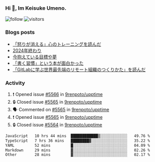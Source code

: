 ### Hi 👋, Im Keisuke Umeno.

<!--
**9renpoto/9renpoto** is a ✨ _special_ ✨ repository because its `README.md` (this file) appears on your GitHub profile.

Here are some ideas to get you started:

- 🔭 I’m currently working on ...
- 🌱 I’m currently learning ...
- 👯 I’m looking to collaborate on ...
- 🤔 I’m looking for help with ...
- 💬 Ask me about ...
- 📫 How to reach me: ...
- 😄 Pronouns: ...
- ⚡ Fun fact: ...
-->

![follow](https://img.shields.io/github/followers/9renpoto?label=Follow&style=social)
![visitors](https://komarev.com/ghpvc/?username=9renpoto&label=Profile%20views&color=0e75b6&style=flat)

### Blogs posts

<!-- BLOG-POST-LIST:START -->
- [「怒りが消える」心のトレーニングを読んだ](https://9renpoto.win/entry/2025/02/01/anger-management)
- [2024年終わり](https://9renpoto.win/entry/2024/12/31/2024-end)
- [今抱えている目標や夢](https://9renpoto.win/entry/2024/12/02/objective)
- [「書く習慣」という本が面白かった](https://9renpoto.win/entry/2024/11/11/leave_a_feeling_sad)
- [「GitLabに学ぶ世界最先端のリモート組織のつくりかた」を読んだ](https://9renpoto.win/entry/2024/09/10/remote_organization)
<!-- BLOG-POST-LIST:END -->

### Activity

<!--START_SECTION:activity-->
1. ❗ Opened issue [#5566](https://github.com/9renpoto/upptime/issues/5566) in [9renpoto/upptime](https://github.com/9renpoto/upptime)
2. 🔒 Closed issue [#5565](https://github.com/9renpoto/upptime/issues/5565) in [9renpoto/upptime](https://github.com/9renpoto/upptime)
3. 🗣 Commented on [#5565](https://github.com/9renpoto/upptime/issues/5565#issuecomment-2676424810) in [9renpoto/upptime](https://github.com/9renpoto/upptime)
4. ❗ Opened issue [#5565](https://github.com/9renpoto/upptime/issues/5565) in [9renpoto/upptime](https://github.com/9renpoto/upptime)
5. 🔒 Closed issue [#5564](https://github.com/9renpoto/upptime/issues/5564) in [9renpoto/upptime](https://github.com/9renpoto/upptime)
<!--END_SECTION:activity-->

<!--START_SECTION:waka-->

```txt
JavaScript   10 hrs 44 mins  ████████████▒░░░░░░░░░░░░   49.76 %
TypeScript   7 hrs 36 mins   ████████▓░░░░░░░░░░░░░░░░   35.22 %
YAML         52 mins         █░░░░░░░░░░░░░░░░░░░░░░░░   04.09 %
Markdown     29 mins         ▓░░░░░░░░░░░░░░░░░░░░░░░░   02.26 %
Other        28 mins         ▓░░░░░░░░░░░░░░░░░░░░░░░░   02.17 %
```

<!--END_SECTION:waka-->
